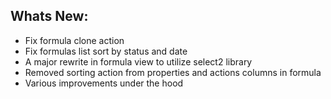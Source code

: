Whats New:
----------------------
- Fix formula clone action
- Fix formulas list sort by status and date
- A major rewrite in formula view to utilize select2 library
- Removed sorting action from properties and actions columns in formula
- Various improvements under the hood
